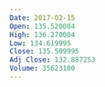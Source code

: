 ```yaml
---
Date: 2017-02-15
Open: 135.520004
High: 136.270004
Low: 134.619995
Close: 135.509995
Adj Close: 132.887253
Volume: 35623100
---
```

